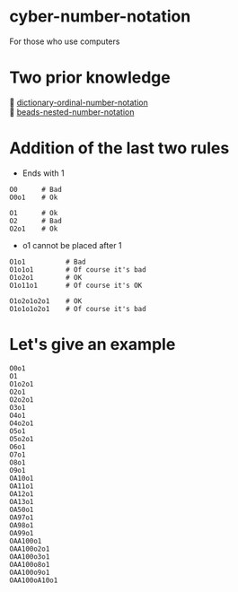 # cyber-number-notation

For those who use computers  

# Two prior knowledge

📖 [dictionary-ordinal-number-notation](https://github.com/muzudho/dictionary-ordinal-number-notation)  
📖 [beads-nested-number-notation](https://github.com/muzudho/beads-nested-number-notation)  

# Addition of the last two rules

* Ends with 1

```plaintext
O0      # Bad
O0o1    # Ok

O1      # Ok
O2      # Bad
O2o1    # Ok
```

* o1 cannot be placed after 1

```plaintext
O1o1          # Bad
O1o1o1        # Of course it's bad
O1o2o1        # OK
O1o11o1       # Of course it's OK

O1o2o1o2o1    # OK
O1o1o1o2o1    # Of course it's bad
```

# Let's give an example

```plaintext
O0o1
O1
O1o2o1
O2o1
O2o2o1
O3o1
O4o1
O4o2o1
O5o1
O5o2o1
O6o1
O7o1
O8o1
O9o1
OA10o1
OA11o1
OA12o1
OA13o1
OA50o1
OA97o1
OA98o1
OA99o1
OAA100o1
OAA100o2o1
OAA100o3o1
OAA100o8o1
OAA100o9o1
OAA100oA10o1
```
